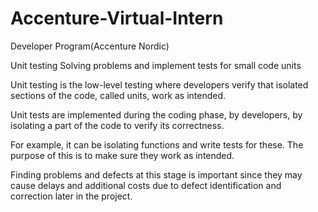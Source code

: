 # Accenture-Virtual-Intern
Developer Program(Accenture Nordic)

Unit testing
Solving problems and implement tests for small code units

Unit testing is the low-level testing where developers verify that isolated sections of the code, called units, work as intended.

Unit tests are implemented during the coding phase, by developers, by isolating a part of the code to verify its correctness. 

For example, it can be isolating functions and write tests for these. The purpose of this is to make sure they work as intended. 

Finding problems and defects at this stage is important since they may cause delays and additional costs due to defect identification and correction later in the project.
